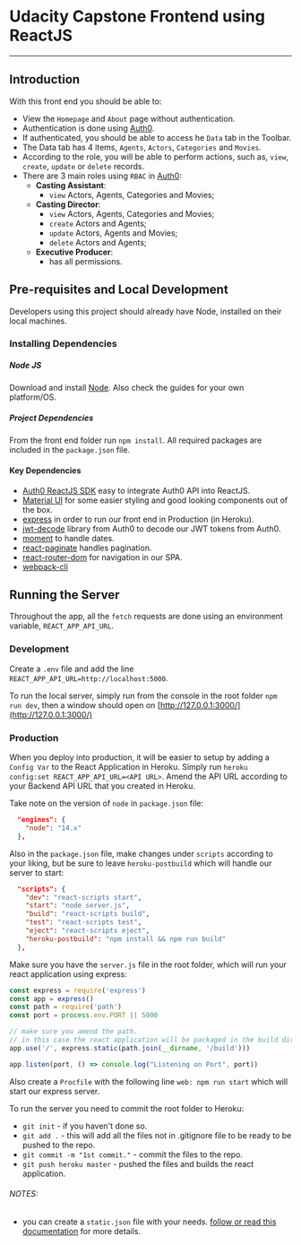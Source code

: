 # Udacity Capstone Frontend using ReactJS

------------

## Introduction

With this front end you should be able to:

- View the ``Homepage`` and ``About`` page without authentication.
- Authentication is done using [Auth0](https://auth0.com/).
- If authenticated, you should be able to access he ``Data`` tab in the Toolbar.
- The Data tab has 4 items, ``Agents``, ``Actors``, ``Categories`` and ``Movies``.
- According to the role, you will be able to perform actions, such as, ``view``, ``create``, ``update`` or ``delete`` records.
- There are 3 main roles using ``RBAC`` in [Auth0](https://auth0.com/):
    - **Casting Assistant**:
        - ``view`` Actors, Agents, Categories and Movies;
    - **Casting Director**:
        - ``view`` Actors, Agents, Categories and Movies;
        - ``create`` Actors and Agents;
        - ``update`` Actors, Agents and Movies;
        - ``delete`` Actors and Agents;
    - **Executive Producer**:
        - has all permissions.

## Pre-requisites and Local Development

Developers using this project should already have Node, installed on their local machines.

### Installing Dependencies

##### Node JS

Download and install [Node](https://nodejs.org/en/download/). Also check the guides for your own platform/OS.

##### Project Dependencies

From the front end folder run ``npm install``. All required packages are included in the ``package.json`` file.

#### Key Dependencies

- [Auth0 ReactJS SDK](https://auth0.com/docs/quickstart/spa/react) easy to integrate Auth0 API into ReactJS.
- [Material UI](https://material-ui.com/getting-started/installation/) for some easier styling and good looking components out of the box.
- [express](http://expressjs.com/en/starter/installing.html) in order to run our front end in Production (in Heroku).
- [jwt-decode](https://github.com/auth0/jwt-decode) library from Auth0 to decode our JWT tokens from Auth0.
- [moment](https://www.npmjs.com/package/moment/v/1.1.0) to handle dates.
- [react-paginate](https://www.npmjs.com/package/react-paginate) handles pagination.
- [react-router-dom](https://www.npmjs.com/package/react-router-dom) for navigation in our SPA.
- [webpack-cli](https://www.npmjs.com/package/webpack-cli/v/3.3.0)

## Running the Server

Throughout the app, all the ``fetch`` requests are done using an environment variable, ``REACT_APP_API_URL``.

### Development

Create a ``.env`` file and add the line ``REACT_APP_API_URL=http://localhost:5000``.

To run the local server, simply run from the console in the root folder ``npm run dev``, then a window should open on [http://127.0.0.1:3000/](http://127.0.0.1:3000/)

### Production

When you deploy into production, it will be easier to setup by adding a ``Config Var`` to the React Application in Heroku.
Simply run ``heroku config:set REACT_APP_API_URL=<API URL>``. Amend the API URL according to your Backend API URL that you created in Heroku.

Take note on the version of ``node`` in ``package.json`` file:
````json
  "engines": {
    "node": "14.x"
  },
````
Also in the ``package.json`` file, make changes under ``scripts`` according to your liking, but be sure to leave ``heroku-postbuild`` which will handle our server to start:
````json
  "scripts": {
    "dev": "react-scripts start",
    "start": "node server.js",
    "build": "react-scripts build",
    "test": "react-scripts test",
    "eject": "react-scripts eject",
    "heroku-postbuild": "npm install && npm run build"
  },
````

Make sure you have the ``server.js`` file in the root folder, which will run your react application using express:
````js
const express = require('express')
const app = express()
const path = require('path')
const port = process.env.PORT || 5000

// make sure you amend the path.
// in this case the react application will be packaged in the build directory
app.use('/', express.static(path.join(__dirname, '/build')))

app.listen(port, () => console.log("Listening on Port", port))
````

Also create a ``Procfile`` with the following line ``web: npm run start`` which will start our express server.

To run the server you need to commit the root folder to Heroku:
- ``git init`` - if you haven't done so.
- ``git add .`` - this will add all the files not in .gitignore file to be ready to be pushed to the repo.
- ``git commit -m "1st commit."`` - commit the files to the repo.
- ``git push heroku master`` - pushed the files and builds the react application.

###### NOTES:
- you can create a ``static.json`` file with your needs. [follow or read this documentation](https://github.com/mars/create-react-app-buildpack#web-server) for more details.


